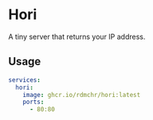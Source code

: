 # Hori

A tiny server that returns your IP address.

## Usage

```yaml
services:
  hori:
    image: ghcr.io/rdmchr/hori:latest
    ports:
      - 80:80
```
